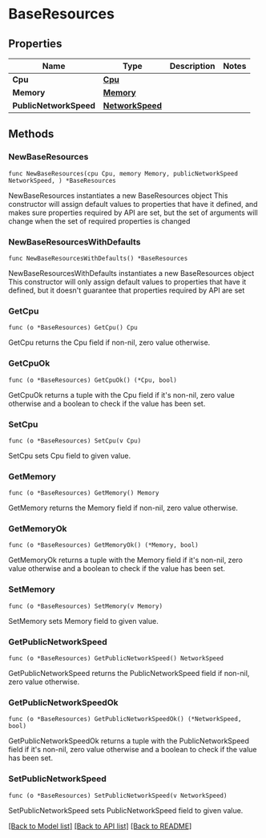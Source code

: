 # BaseResources

## Properties

Name | Type | Description | Notes
------------ | ------------- | ------------- | -------------
**Cpu** | [**Cpu**](Cpu.md) |  | 
**Memory** | [**Memory**](Memory.md) |  | 
**PublicNetworkSpeed** | [**NetworkSpeed**](NetworkSpeed.md) |  | 

## Methods

### NewBaseResources

`func NewBaseResources(cpu Cpu, memory Memory, publicNetworkSpeed NetworkSpeed, ) *BaseResources`

NewBaseResources instantiates a new BaseResources object
This constructor will assign default values to properties that have it defined,
and makes sure properties required by API are set, but the set of arguments
will change when the set of required properties is changed

### NewBaseResourcesWithDefaults

`func NewBaseResourcesWithDefaults() *BaseResources`

NewBaseResourcesWithDefaults instantiates a new BaseResources object
This constructor will only assign default values to properties that have it defined,
but it doesn't guarantee that properties required by API are set

### GetCpu

`func (o *BaseResources) GetCpu() Cpu`

GetCpu returns the Cpu field if non-nil, zero value otherwise.

### GetCpuOk

`func (o *BaseResources) GetCpuOk() (*Cpu, bool)`

GetCpuOk returns a tuple with the Cpu field if it's non-nil, zero value otherwise
and a boolean to check if the value has been set.

### SetCpu

`func (o *BaseResources) SetCpu(v Cpu)`

SetCpu sets Cpu field to given value.


### GetMemory

`func (o *BaseResources) GetMemory() Memory`

GetMemory returns the Memory field if non-nil, zero value otherwise.

### GetMemoryOk

`func (o *BaseResources) GetMemoryOk() (*Memory, bool)`

GetMemoryOk returns a tuple with the Memory field if it's non-nil, zero value otherwise
and a boolean to check if the value has been set.

### SetMemory

`func (o *BaseResources) SetMemory(v Memory)`

SetMemory sets Memory field to given value.


### GetPublicNetworkSpeed

`func (o *BaseResources) GetPublicNetworkSpeed() NetworkSpeed`

GetPublicNetworkSpeed returns the PublicNetworkSpeed field if non-nil, zero value otherwise.

### GetPublicNetworkSpeedOk

`func (o *BaseResources) GetPublicNetworkSpeedOk() (*NetworkSpeed, bool)`

GetPublicNetworkSpeedOk returns a tuple with the PublicNetworkSpeed field if it's non-nil, zero value otherwise
and a boolean to check if the value has been set.

### SetPublicNetworkSpeed

`func (o *BaseResources) SetPublicNetworkSpeed(v NetworkSpeed)`

SetPublicNetworkSpeed sets PublicNetworkSpeed field to given value.



[[Back to Model list]](../README.md#documentation-for-models) [[Back to API list]](../README.md#documentation-for-api-endpoints) [[Back to README]](../README.md)


